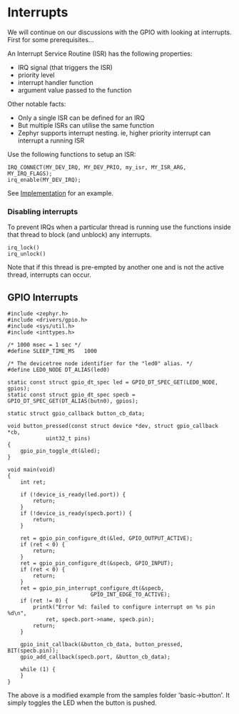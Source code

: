 # Interrupts

We will continue on our discussions with the GPIO with looking at interrupts. First for some prerequisites...

An Interrupt Service Routine (ISR) has the following properties:
- IRQ signal (that triggers the ISR)
- priority level
- interrupt handler function
- argument value passed to the function

Other notable facts:
- Only a single ISR can be defined for an IRQ
- But multiple ISRs can utilise the same function
- Zephyr supports interrupt nesting. ie, higher priority interrupt can interrupt a running ISR

Use the following functions to setup an ISR:
```
IRQ_CONNECT(MY_DEV_IRQ, MY_DEV_PRIO, my_isr, MY_ISR_ARG, MY_IRQ_FLAGS);
irq_enable(MY_DEV_IRQ);
```

See [Implementation](https://docs.zephyrproject.org/latest/reference/kernel/other/interrupts.html#id5) for an example.

### Disabling interrupts

To prevent IRQs when a particular thread is running use the functions inside that thread to block (and unblock) any interrupts.
```
irq_lock()
irq_unlock()
```
Note that if this thread is pre-empted by another one and is not the active thread, interrupts can occur.

## GPIO Interrupts

```
#include <zephyr.h>
#include <drivers/gpio.h>
#include <sys/util.h>
#include <inttypes.h>

/* 1000 msec = 1 sec */
#define SLEEP_TIME_MS   1000

/* The devicetree node identifier for the "led0" alias. */
#define LED0_NODE DT_ALIAS(led0)

static const struct gpio_dt_spec led = GPIO_DT_SPEC_GET(LED0_NODE, gpios);
static const struct gpio_dt_spec specb = GPIO_DT_SPEC_GET(DT_ALIAS(butn0), gpios);

static struct gpio_callback button_cb_data;

void button_pressed(const struct device *dev, struct gpio_callback *cb,
		    uint32_t pins)
{
	gpio_pin_toggle_dt(&led);
}

void main(void)
{
	int ret;

	if (!device_is_ready(led.port)) {
		return;
	}
	if (!device_is_ready(specb.port)) {
		return;
	}

	ret = gpio_pin_configure_dt(&led, GPIO_OUTPUT_ACTIVE);
	if (ret < 0) {
		return;
	}
	ret = gpio_pin_configure_dt(&specb, GPIO_INPUT);
	if (ret < 0) {
		return;
	}
	ret = gpio_pin_interrupt_configure_dt(&specb,
					      GPIO_INT_EDGE_TO_ACTIVE);
	if (ret != 0) {
		printk("Error %d: failed to configure interrupt on %s pin %d\n",
			ret, specb.port->name, specb.pin);
		return;
	}

	gpio_init_callback(&button_cb_data, button_pressed, BIT(specb.pin));
	gpio_add_callback(specb.port, &button_cb_data);

	while (1) {
	}
}

```

The above is a modified example from the samples folder 'basic->button'. It simply toggles the LED when the button is pushed.